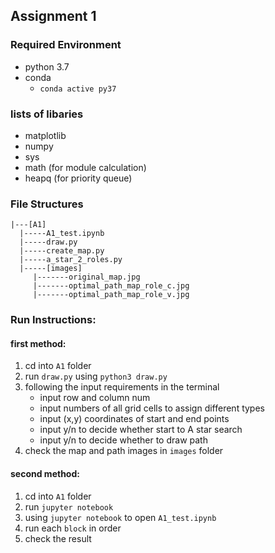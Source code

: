 ## Assignment 1

### Required Environment
- python 3.7
- conda 
    - `conda active py37`

### lists of libaries
- matplotlib
- numpy
- sys
- math (for module calculation)
- heapq (for priority queue)

### File Structures
```
|---[A1]
  |-----A1_test.ipynb
  |-----draw.py
  |-----create_map.py
  |-----a_star_2_roles.py
  |-----[images]
     |-------original_map.jpg
     |-------optimal_path_map_role_c.jpg
     |-------optimal_path_map_role_v.jpg
```

### Run Instructions:

#### first method:
1. cd into `A1` folder
2. run `draw.py` using `python3 draw.py`
3. following the input requirements in the terminal
    - input row and column num
    - input numbers of all grid cells to assign different types
    - input (x,y) coordinates of start and end points
    - input y/n to decide whether start to A star search
    - input y/n to decide whether to draw path 
4. check the map and path images in `images` folder
#### second method:
1. cd into `A1` folder
2. run `jupyter notebook`
3. using `jupyter notebook` to open `A1_test.ipynb`
4. run each `block` in order
5. check the result